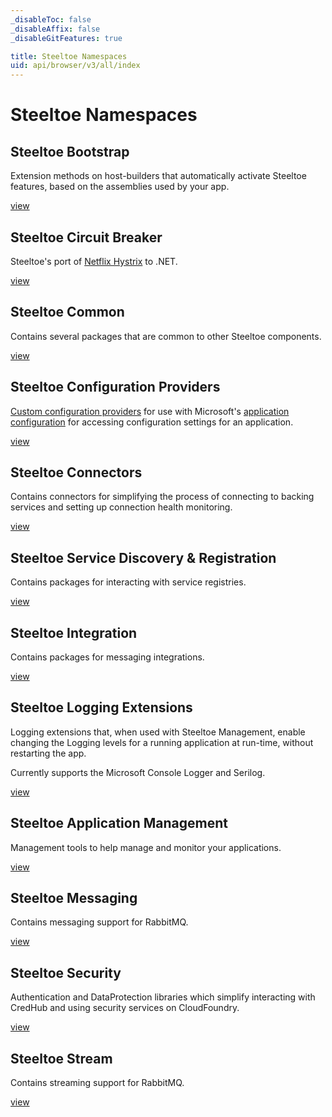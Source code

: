 ```yaml
---
_disableToc: false
_disableAffix: false
_disableGitFeatures: true

title: Steeltoe Namespaces
uid: api/browser/v3/all/index
---
```


# Steeltoe Namespaces

## Steeltoe Bootstrap

Extension methods on host-builders that automatically activate Steeltoe features, based on the assemblies used by your app.

[view](/api/browser/v3/bootstrap/Steeltoe.Bootstrap.AutoConfig.html)

## Steeltoe Circuit Breaker

Steeltoe's port of [Netflix Hystrix](https://github.com/Netflix/Hystrix) to .NET.

[view](/api/browser/v3/circuitbreaker/Steeltoe.CircuitBreaker.html)

## Steeltoe Common

Contains several packages that are common to other Steeltoe components.

[view](/api/browser/v3/common/Steeltoe.Common.html)

## Steeltoe Configuration Providers

[Custom configuration providers](https://docs.microsoft.com/en-us/aspnet/core/fundamentals/configuration/?view=aspnetcore-5.0#custom-config-providers) for use with Microsoft's [application configuration](https://docs.microsoft.com/en-us/aspnet/core/fundamentals/configuration/?view=aspnetcore-5.0) for accessing configuration settings for an application.

[view](/api/browser/v3/configuration/Steeltoe.Extensions.Configuration.html)

## Steeltoe Connectors

Contains connectors for simplifying the process of connecting to backing services and setting up connection health monitoring.

[view](/api/browser/v3/connectors/Steeltoe.Connector.html)

## Steeltoe Service Discovery & Registration

Contains packages for interacting with service registries.

[view](/api/browser/v3/discovery/Steeltoe.Discovery.html)

## Steeltoe Integration

Contains packages for messaging integrations.

[view](/api/browser/v3/integration/Steeltoe.Integration.html)

## Steeltoe Logging Extensions

Logging extensions that, when used with Steeltoe Management, enable changing the Logging levels for a running application at run-time, without restarting the app.

Currently supports the Microsoft Console Logger and Serilog.

[view](/api/browser/v3/logging/Steeltoe.Extensions.Logging.html)

## Steeltoe Application Management

Management tools to help manage and monitor your applications.

[view](/api/browser/v3/management/Steeltoe.Management.html)

## Steeltoe Messaging

Contains messaging support for RabbitMQ.

[view](/api/browser/v3/messaging/Steeltoe.Messaging.html)

## Steeltoe Security

Authentication and DataProtection libraries which simplify interacting with CredHub and using security services on CloudFoundry.

[view](/api/browser/v3/security/Steeltoe.Security.Authentication.CloudFoundry.html)

## Steeltoe Stream

Contains streaming support for RabbitMQ.

[view](/api/browser/v3/stream/Steeltoe.Stream.Extensions.html)
